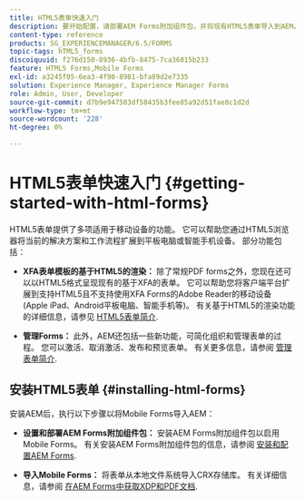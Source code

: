 ```yaml
---
title: HTML5表单快速入门
description: 要开始配置，请部署AEM Forms附加组件包，并将现有HTML5表单导入到AEM。
content-type: reference
products: SG_EXPERIENCEMANAGER/6.5/FORMS
topic-tags: hTML5_forms
discoiquuid: f276d150-8936-4bfb-8475-7ca36815b233
feature: HTML5 Forms,Mobile Forms
exl-id: a3245f05-6ea3-4f90-8981-bfa89d2e7335
solution: Experience Manager, Experience Manager Forms
role: Admin, User, Developer
source-git-commit: d7b9e947503df58435b3fee85a92d51fae8c1d2d
workflow-type: tm+mt
source-wordcount: '228'
ht-degree: 0%

---
```


# HTML5表单快速入门 {#getting-started-with-html-forms}

HTML5表单提供了多项适用于移动设备的功能。 它可以帮助您通过HTML5浏览器将当前的解决方案和工作流程扩展到平板电脑或智能手机设备。 部分功能包括：

* **XFA表单模板的基于HTML5的渲染：** 除了常规PDF forms之外，您现在还可以以HTML5格式呈现现有的基于XFA的表单。 它可以帮助您将客户端平台扩展到支持HTML5且不支持使用XFA Forms的Adobe Reader的移动设备(Apple iPad、Android平板电脑、智能手机等)。 有关基于HTML5的渲染功能的详细信息，请参见 [HTML5表单简介](/help/forms/using/introduction.md).

* **管理Forms：** 此外，AEM还包括一些新功能，可简化组织和管理表单的过程。 您可以激活、取消激活、发布和预览表单。 有关更多信息，请参阅 [管理表单简介](/help/forms/using/introduction-managing-forms.md).

## 安装HTML5表单 {#installing-html-forms}

安装AEM后，执行以下步骤以将Mobile Forms导入AEM：

* **设置和部署AEM Forms附加组件包：** 安装AEM Forms附加组件包以启用Mobile Forms。 有关安装AEM Forms附加组件包的信息，请参阅 [安装和配置AEM Forms](/help/forms/using/installing-configuring-aem-forms-osgi.md).

* **导入Mobile Forms：** 将表单从本地文件系统导入CRX存储库。 有关详细信息，请参阅 [在AEM Forms中获取XDP和PDF文档](/help/forms/using/get-xdp-pdf-documents-aem.md).
